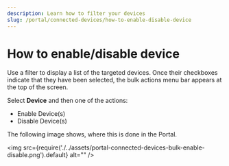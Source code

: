 ```yaml
---
description: Learn how to filter your devices
slug: /portal/connected-devices/how-to-enable-disable-device
---
```


# How to enable/disable device

Use a filter to display a list of the targeted devices.
Once their checkboxes indicate that they have been selected, the bulk actions menu bar appears at the top of the screen.

Select **Device** and then one of the actions:

<!-- vale Google.OptionalPlurals = NO -->
<!-- Action names are written the same as they're shown in the Portal -->
- Enable Device(s)
- Disable Device(s)
<!-- vale Google.OptionalPlurals = YES -->

The following image shows, where this is done in the Portal.

<img
    src={require('./../assets/portal-connected-devices-bulk-enable-disable.png').default}
    alt=""
  />
